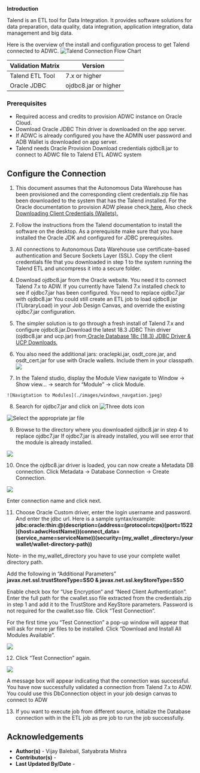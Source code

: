 **Introduction**

Talend is an ETL tool for Data Integration. It provides software solutions for data preparation, data quality, data integration, application integration, data management and big data.  

Here is the overview of the install and configuration process to get Talend connected to ADWC.
![Talend Connection Flow Chart](./images/talend-connection-flow-chart.jpg)

 | Validation Matrix  | Version  |
 | --- | --- |
 | Talend ETL Tool  | 7\.x or higher  |
 | Oracle JDBC   | ojdbc8.jar or higher |

 ### **Prerequisites**

 - Required access and credits to provision ADWC instance on Oracle Cloud.
 - Download Oracle JDBC Thin driver is downloaded on the app server.
 - If ADWC is already configured you have the ADMIN user password and ADB Wallet is downloaded on app server.
 - Talend needs Oracle  Provision  Download credentials  ojdbc8.jar to connect to  ADWC  file to Talend ETL  ADWC system

 ## **Configure the Connection**

  1. This document assumes that the Autonomous Data Warehouse has been provisioned and the corresponding client credentials.zip file has been downloaded to the system that has the Talend installed. For the Oracle documentation to provision ADW please check[ here.](https://docs.oracle.com/en/cloud/paas/autonomous-database/adbsa/autonomous-provision.html#GUID-0B230036-0A05-4CA3-AF9D-97A255AE0C08) Also check[ Downloading Client Credentials (Wallets). ](https://docs.oracle.com/en/cloud/paas/autonomous-database/adbsa/connect-download-wallet.html#GUID-B06202D2-0597-41AA-9481-3B174F75D4B1)

  2. Follow the instructions from the Talend documentation to install the software on the desktop. As a prerequisite make sure that you have installed the Oracle JDK and configured for JDBC prerequisites.

  3. All connections to Autonomous Data Warehouse use certificate-based authentication and Secure Sockets Layer (SSL). Copy the client credentials file that you downloaded in step 1 to the system running the Talend ETL and uncompress it into a secure folder.

  4. Download ojdbc8.jar from the Oracle website. You need it to connect Talend 7.x to ADW. If you currently have Talend 7.x installed check to see if ojdbc7.jar has been configured. You need to replace ojdbc7.jar with ojdbc8.jar You could still create an ETL job to load ojdbc8.jar (TLibraryLoad) in your Job Design Canvas, and override the existing ojdbc7.jar configuration.

  5. The simpler solution is to go through a fresh install of Talend 7.x and configure ojdbc8.jar.Download the latest 18.3 JDBC Thin driver (ojdbc8.jar and ucp.jar) from[ Oracle Database 18c (18.3) JDBC Driver & UCP Downloads.](https://www.oracle.com/technetwork/database/application-development/jdbc/downloads/jdbc-ucp-183-5013470.html)

  6. You also need the additional jars: oraclepki.jar, osdt\_core.jar, and osdt\_cert.jar for use with Oracle wallets.  Include them in your classpath.![](./images/Aspose.W.aa831d9e-0d9b-4016-80e6-79b47d4aaaa2.006.png)

  7. In the Talend studio, display the Module View navigate to Window -> Show view… ->  search for “Module” -> click Module.

    ![Navigtation to Modules](./images/windows_navgation.jpeg)

  8. Search for ojdbc7.jar and click on ![Three dots icon](./images/three_dots_icon.png)

  ![Select the appropriate jar file](./images/jar_file_selection.jpeg)

  9. Browse to the directory where you downloaded ojdbc8.jar in step 4 to replace ojdbc7.jar If ojdbc7.jar is already installed, you will see error that the module is already installed.

  ![](./images/check_module_installed.jpeg)

  10. Once the ojdbc8.jar driver is loaded, you can now create a Metadata DB connection. Click Metadata ->  Database Connection ->  Create Connection.

  ![](./images/create-new-connection.jpeg)

  Enter connection name and click next.

  11. Choose Oracle Custom driver, enter the login username and password. And enter the jdbc url. Here is a sample syntax/example:  **jdbc:oracle:thin:@(description=(address=(protocol=tcps)(port=1522 )(host=adwcHostName))(connect\_data=(service\_name=serviceName))(security=(my\_wallet \_directory=/your wallet/wallet-directory-path))**  

  Note- in the my\_wallet\_directory you have to use your complete wallet directory path.

  Add the following in “Additional Parameters” **javax.net.ssl.trustStoreType=SSO & javax.net.ssl.keyStoreType=SSO**

  Enable check box for “Use Encryption“ and “Need Client Authentication”. Enter the full path for the cwallet.sso file extracted from the credentials.zip in step 1 and add it to the TrustStore and KeyStore parameters. Password is not required for the cwallet.sso file. Click “Test Connection”.

  For the first time you “Test Connection” a pop-up window will appear that will ask for more jar files to be installed. Click “Download and Install All Modules Available”.

  ![](./images/list-installed-modules.jpeg)

  12. Click “Test Connection” again.

  ![](./images/test-connection.jpeg)

  A message box will appear indicating that the connection was successful. You have now successfully validated a connection from Talend 7.x to ADW. You could use this DbConnection object in your job design canvas to connect to ADW

  13. If you want to execute job from different source, initialize the Database connection with in the ETL job as pre job to run the job successfully.
          


## **Acknowledgements**
* **Author(s)** - Vijay Balebail, Satyabrata Mishra
* **Contributor(s)** -
* **Last Updated By/Date** -  
